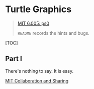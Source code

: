 # Turtle Graphics

> [MIT 6.005: ps0](https://ocw.mit.edu/ans7870/6/6.005/s16/psets/ps0/)
>
> `README` records the hints and bugs.

[TOC]

## Part I

There's nothing to say. It is easy.

[MIT Collaboration and Sharing](https://ocw.mit.edu/ans7870/6/6.005/s16/general/collaboration.html)
